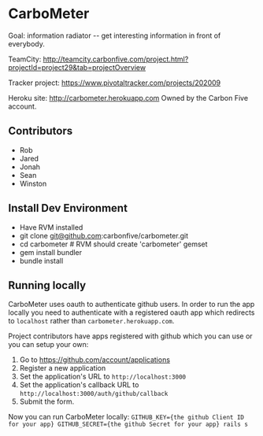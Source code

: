 CarboMeter
==========

Goal: information radiator -- get interesting information in front of everybody.

TeamCity:
    http://teamcity.carbonfive.com/project.html?projectId=project29&tab=projectOverview

Tracker project: 
    https://www.pivotaltracker.com/projects/202009

Heroku site:
    http://carbometer.herokuapp.com
    Owned by the Carbon Five account.

Contributors
------------
* Rob
* Jared
* Jonah
* Sean
* Winston
    

Install Dev Environment
-----------------------
* Have RVM installed
* git clone git@github.com:carbonfive/carbometer.git
* cd carbometer # RVM should create 'carbometer' gemset
* gem install bundler
* bundle install

Running locally
---------------
CarboMeter uses oauth to authenticate github users. In order to run the app locally you need to authenticate with a registered oauth app which redirects to `localhost` rather than `carbometer.herokuapp.com`.

Project contributors have apps registered with github which you can use or you can setup your own:

1. Go to https://github.com/account/applications
2. Register a new application
3. Set the application's URL to `http://localhost:3000`
4. Set the application's callback URL to `http://localhost:3000/auth/github/callback`
5. Submit the form.

Now you can run CarboMeter locally:
`GITHUB_KEY={the github Client ID for your app} GITHUB_SECRET={the github Secret for your app} rails s`
